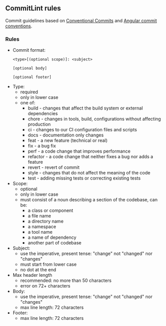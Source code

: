 ## CommitLint rules

Commit guidelines based on [Conventional Commits](https://www.conventionalcommits.org/en/v1.0.0/) and [Angular commit conventions](https://github.com/angular/angular/blob/22b96b9/CONTRIBUTING.md#-commit-message-guidelines).

### Rules

* Commit format:
  ```
  <type>[(optional scope)]: <subject>

  [optional body]

  [optional footer]
  ```
* Type:
    * required
    * only in lower case
    * one of:
      * build - changes that affect the build system or external dependencies
      * chore - changes in tools, build, configurations without affecting production
      * ci - changes to our CI configuration files and scripts
      * docs - documentation only changes
      * feat - a new feature (technical or real)
      * fix - a bug fix
      * perf - a code change that improves performance
      * refactor - a code change that neither fixes a bug nor adds a feature
      * revert - revert of commit
      * style - changes that do not affect the meaning of the code
      * test - adding missing tests or correcting existing tests
* Scope:
    * optional
    * only in lower case
    * must consist of a noun describing a section of the codebase, can be:
      * a class or component
      * a file name
      * a directory name
      * a namespace
      * a tool name
      * a name of dependency
      * another part of codebase
* Subject:
    * use the imperative, present tense: "change" not "changed" nor "changes"
    * must start from lower case
    * no dot at the end
* Max header length
    * recommended: no more than 50 characters
    * error on 72+ characters
* Body:
    * use the imperative, present tense: "change" not "changed" nor "changes"
    * max line length: 72 characters
* Footer:
    * max line length: 72 characters
